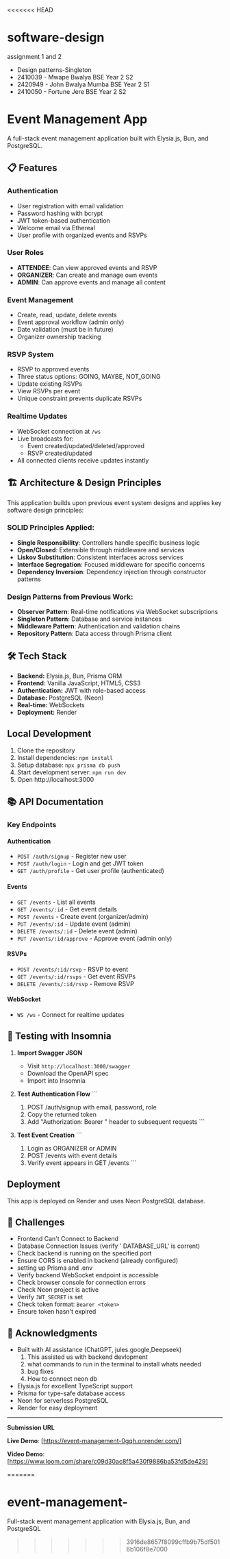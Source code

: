 <<<<<<< HEAD
# software-design
 assignment 1 and 2
- Design patterns-Singleton
- 2410039 - Mwape Bwalya BSE Year 2 S2
- 2420949 - John Bwalya Mumba BSE Year 2 S1
- 2410050 - Fortune Jere BSE Year 2 S2
# Event Management App

A full-stack event management application built with Elysia.js, Bun, and PostgreSQL.

## 📋 Features

### Authentication
- User registration with email validation
- Password hashing with bcrypt
- JWT token-based authentication
- Welcome email via Ethereal
- User profile with organized events and RSVPs

### User Roles
- **ATTENDEE**: Can view approved events and RSVP
- **ORGANIZER**: Can create and manage own events
- **ADMIN**: Can approve events and manage all content

### Event Management
- Create, read, update, delete events
- Event approval workflow (admin only)
- Date validation (must be in future)
- Organizer ownership tracking

### RSVP System
- RSVP to approved events
- Three status options: GOING, MAYBE, NOT_GOING
- Update existing RSVPs
- View RSVPs per event
- Unique constraint prevents duplicate RSVPs

### Realtime Updates
- WebSocket connection at `/ws`
- Live broadcasts for:
  - Event created/updated/deleted/approved
  - RSVP created/updated
- All connected clients receive updates instantly

## 🏗️ Architecture & Design Principles

This application builds upon previous event system designs and applies key software design principles:

### SOLID Principles Applied:
- **Single Responsibility**: Controllers handle specific business logic
- **Open/Closed**: Extensible through middleware and services
- **Liskov Substitution**: Consistent interfaces across services
- **Interface Segregation**: Focused middleware for specific concerns
- **Dependency Inversion**: Dependency injection through constructor patterns

### Design Patterns from Previous Work:
- **Observer Pattern**: Real-time notifications via WebSocket subscriptions
- **Singleton Pattern**: Database and service instances
- **Middleware Pattern**: Authentication and validation chains
- **Repository Pattern**: Data access through Prisma client

## 🛠️ Tech Stack

- **Backend:** Elysia.js, Bun, Prisma ORM
- **Frontend:** Vanilla JavaScript, HTML5, CSS3
- **Authentication:** JWT with role-based access
- **Database:** PostgreSQL (Neon)
- **Real-time:** WebSockets
- **Deployment:** Render

## Local Development

1. Clone the repository
2. Install dependencies: `npm install`
3. Setup database: `npx prisma db push`
4. Start development server: `npm run dev`
5. Open http://localhost:3000


## 📚 API Documentation
### Key Endpoints

#### Authentication
- `POST /auth/signup` - Register new user
- `POST /auth/login` - Login and get JWT token
- `GET /auth/profile` - Get user profile (authenticated)

#### Events
- `GET /events` - List all events
- `GET /events/:id` - Get event details
- `POST /events` - Create event (organizer/admin)
- `PUT /events/:id` - Update event (admin)
- `DELETE /events/:id` - Delete event (admin)
- `PUT /events/:id/approve` - Approve event (admin only)

#### RSVPs
- `POST /events/:id/rsvp` - RSVP to event
- `GET /events/:id/rsvps` - Get event RSVPs
- `DELETE /events/:id/rsvp` - Remove RSVP

#### WebSocket
- `WS /ws` - Connect for realtime updates

## 🧪 Testing with Insomnia

1. **Import Swagger JSON**
   - Visit `http://localhost:3000/swagger`
   - Download the OpenAPI spec
   - Import into Insomnia

2. **Test Authentication Flow**
   \`\`\`
   1. POST /auth/signup with email, password, role
   2. Copy the returned token
   3. Add "Authorization: Bearer <token>" header to subsequent requests
   \`\`\`

3. **Test Event Creation**
   \`\`\`
   1. Login as ORGANIZER or ADMIN
   2. POST /events with event details
   3. Verify event appears in GET /events
   \`\`\`

## Deployment

This app is deployed on Render and uses Neon PostgreSQL database.

## 🐛 Challenges

- Frontend Can't Connect to Backend
- Database Connection lssues (verify ' DATABASE_URL' is corrent)
- Check backend is running on the specified port
- Ensure CORS is enabled in backend (already configured)
- setting up Prisma and .env
- Verify backend WebSocket endpoint is accessible
- Check browser console for connection errors
- Check Neon project is active
- Verify `JWT_SECRET` is set
- Check token format: `Bearer <token>`
- Ensure token hasn't expired

## 🙏 Acknowledgments

- Built with AI assistance (ChatGPT, jules.google,Deepseek)
   1. This assisted us with backend devlopment
   2. what commands to run in the terminal to install whats needed
   3. bug fixes
   4. How to connect neon db
- Elysia.js for excellent TypeScript support
- Prisma for type-safe database access
- Neon for serverless PostgreSQL
- Render for easy deployment

---

**Submission URL**

**Live Demo**: [https://event-management-0gqh.onrender.com/]

**Video Demo**: [https://www.loom.com/share/c09d30ac8f5a430f9886ba53fd5de429]


=======
# event-management-
Full-stack event management application with Elysia.js, Bun, and PostgreSQL
>>>>>>> 3916de8657f8099cffb9b75df5016b106f8e7000
